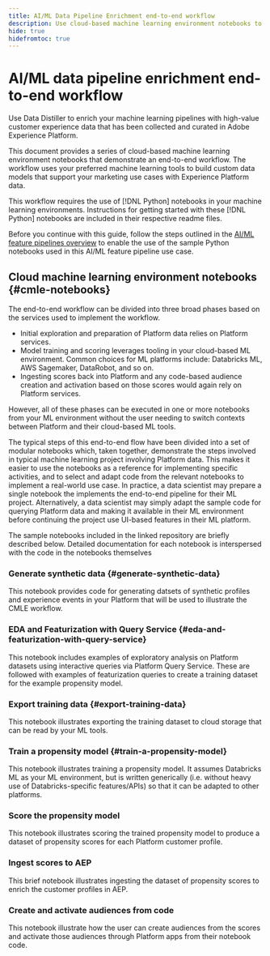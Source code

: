 ```yaml
---
title: AI/ML Data Pipeline Enrichment end-to-end workflow
description: Use cloud-based machine learning environment notebooks to create a training and scoring a propensity model that predicts subscription conversions from Adobe Experience Platform data.
hide: true
hidefromtoc: true
---
```

<!-- 
title: Cloud Machine Learning Environment Notebooks
Cloud machine learning environment notebooks
Old title: 
# AI/ML data pipeline enrichment end-to-end workflow
-->

# AI/ML data pipeline enrichment end-to-end workflow

Use Data Distiller to enrich your machine learning pipelines with high-value customer experience data that has been collected and curated in Adobe Experience Platform. 

This document provides a series of cloud-based machine learning environment notebooks that demonstrate an end-to-end workflow. The workflow uses your preferred machine learning tools to build custom data models that support your marketing use cases with Experience Platform data. 

This workflow requires the use of [!DNL Python] notebooks in your machine learning environments. Instructions for getting started with these [!DNL Python] notebooks are included in their respective readme files.

Before you continue with this guide, follow the steps outlined in the [AI/ML feature pipelines overview](./overview.md) to enable the use of the sample Python notebooks used in this AI/ML feature pipeline use case.

## Cloud machine learning environment notebooks {#cmle-notebooks}

The end-to-end workflow can be divided into three broad phases based on the services used to implement the workflow. 

- Initial exploration and preparation of Platform data relies on Platform services. 
- Model training and scoring leverages tooling in your cloud-based ML environment. Common choices for ML platforms include: Databricks ML, AWS Sagemaker, DataRobot, and so on. 
- Ingesting scores back into Platform and any code-based audience creation and activation based on those scores would again rely on Platform services. 

However, all of these phases can be executed in one or more notebooks from your ML environment without the user needing to switch contexts between Platform and their cloud-based ML tools.

The typical steps of this end-to-end flow have been divided into a set of modular notebooks which, taken together, demonstrate the steps involved in typical machine learning project involving Platform data. This makes it easier to use the notebooks as a reference for implementing specific activities, and to select and adapt code from the relevant notebooks to implement a real-world use case. In practice, a data scientist may prepare a single notebook the implements the end-to-end pipeline for their ML project. Alternatively, a data scientist may simply adapt the sample code for querying Platform data and making it available in their ML environment before continuing the project use UI-based features in their ML platform.

The sample notebooks included in the linked repository are briefly described below. Detailed documentation for each notebook is interspersed with the code in the notebooks themselves

<!-- Below is the meat - the how to (but without links or details) -->

### Generate synthetic data {#generate-synthetic-data}

This notebook provides code for generating datsets of synthetic profiles and experience events in your Platform that will be used to illustrate the CMLE workflow.

### EDA and Featurization with Query Service {#eda-and-featurization-with-query-service}

This notebook includes examples of exploratory analysis on Platform datasets using interactive queries via Platform Query Service. These are followed with examples of featurization queries to create a training dataset for the example propensity model.

### Export training data {#export-training-data}

This notebook illustrates exporting the training dataset to cloud storage that can be read by your ML tools.

### Train a propensity model {#train-a-propensity-model}

This notebook illustrates training a propensity model. It assumes Databricks ML as your ML environment, but is written generically (i.e. without heavy use of Databricks-specific features/APIs) so that it can be adapted to other platforms.

### Score the propensity model

This notebook illustrates scoring the trained propensity model to produce a dataset of propensity scores for each Platform customer profile.

### Ingest scores to AEP

This brief notebook illustrates ingesting the dataset of propensity scores to enrich the customer profiles in AEP.

### Create and activate audiences from code

This notebook illustrate how the user can create audiences from the scores and activate those audiences through Platform apps from their notebook code.
